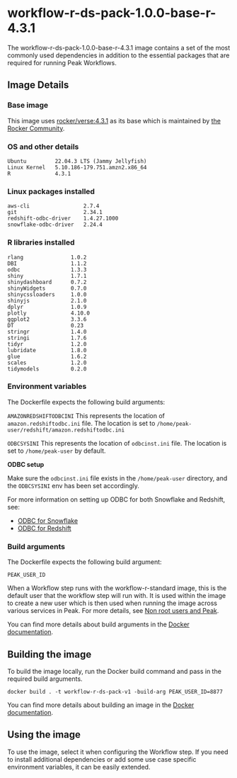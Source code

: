 # workflow-r-ds-pack-1.0.0-base-r-4.3.1
The workflow-r-ds-pack-1.0.0-base-r-4.3.1 image contains a set of the most commonly used dependencies in addition to the essential packages that are required for running Peak Workflows.

## Image Details
### Base image
This image uses [rocker/verse:4.3.1](https://hub.docker.com/layers/rocker/verse/4.3.1/images/sha256-9fa09814225979a80c398b5778ecd61d853e0ca788f806c2800d9b336d4634ca?context=explore) as its base which is maintained by [the Rocker Community](https://github.com/rocker-org/rocker).

### OS and other details
```
Ubuntu         22.04.3 LTS (Jammy Jellyfish)
Linux Kernel   5.10.186-179.751.amzn2.x86_64
R              4.3.1
```

### Linux packages installed
```
aws-cli                 2.7.4
git                     2.34.1
redshift-odbc-driver    1.4.27.1000
snowflake-odbc-driver   2.24.4
```

### R libraries installed
```
rlang               1.0.2
DBI                 1.1.2
odbc                1.3.3
shiny               1.7.1
shinydashboard      0.7.2
shinyWidgets        0.7.0
shinycssloaders     1.0.0
shinyjs             2.1.0
dplyr               1.0.9
plotly              4.10.0
ggplot2             3.3.6
DT                  0.23
stringr             1.4.0
stringi             1.7.6
tidyr               1.2.0
lubridate           1.8.0
glue                1.6.2
scales              1.2.0
tidymodels          0.2.0
```


### Environment variables
The Dockerfile expects the following build arguments:

`AMAZONREDSHIFTODBCINI`
This represents the location of `amazon.redshiftodbc.ini` file. 
The location is set to `/home/peak-user/redshift/amazon.redshiftodbc.ini`
 
`ODBCSYSINI`
This represents the location of `odbcinst.ini` file.
The location is set to `/home/peak-user` by default.

**ODBC setup**

Make sure the `odbcinst.ini` file exists in the `/home/peak-user` directory, and the `ODBCSYSINI` env has been set accordingly.

For more information on setting up ODBC for both Snowflake and Redshift, see:
- [ODBC for Snowflake](https://docs.snowflake.com/en/user-guide/odbc-linux.html)
- [ODBC for Redshift](https://docs.aws.amazon.com/redshift/latest/mgmt/configure-odbc-connection.html)

### Build arguments
The Dockerfile expects the following build argument:

`PEAK_USER_ID`

When a Workflow step runs with the workflow-r-standard image, this is the default user that the workflow step will run with. It is used within the image to create a new user which is then used when running the image across various services in Peak. For more details, see [Non root users and Peak](../../../../knowledge-base/non-root-user.md).

You can find more details about build arguments in the [Docker documentation](https://docs.docker.com/engine/reference/commandline/build/#set-build-time-variables---build-arg).

## Building the image
To build the image locally, run the Docker build command and pass in the required build arguments.

    docker build . -t workflow-r-ds-pack-v1 -build-arg PEAK_USER_ID=8877

You can find more details about building an image in the [Docker documentation](https://docs.docker.com/engine/reference/commandline/build/).

## Using the image
To use the image, select it when configuring the Workflow step.
If you need to install additional dependencies or add some use case specific environment variables, it can be easily extended.